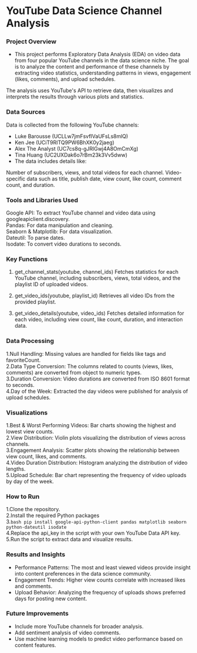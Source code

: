 # YouTube Data Science Channel Analysis
### Project Overview
- This project performs Exploratory Data Analysis (EDA) on video data from four popular YouTube channels in the data science niche. The goal is to analyze the content and performance of these channels by extracting video statistics, understanding patterns in views, engagement (likes, comments), and upload schedules.  

The analysis uses YouTube's API to retrieve data, then visualizes and interprets the results through various plots and statistics.

### Data Sources
Data is collected from the following YouTube channels:

- Luke Barousse (UCLLw7jmFsvfIVaUFsLs8mlQ)  
- Ken Jee (UCiT9RITQ9PW6BhXK0y2jaeg)  
- Alex The Analyst (UC7cs8q-gJRlGwj4A8OmCmXg)  
- Tina Huang (UC2UXDak6o7rBm23k3Vv5dww)  
- The data includes details like:  

Number of subscribers, views, and total videos for each channel.
Video-specific data such as title, publish date, view count, like count, comment count, and duration.

### Tools and Libraries Used

  Google API: To extract YouTube channel and video data using googleapiclient.discovery.  
  Pandas: For data manipulation and cleaning.  
  Seaborn & Matplotlib: For data visualization.  
  Dateutil: To parse dates.  
  Isodate: To convert video durations to seconds.  
  
### Key Functions

  1. get_channel_stats(youtube, channel_ids)
  Fetches statistics for each YouTube channel, including subscribers, views, total videos, and the playlist ID of uploaded videos.

  2. get_video_ids(youtube, playlist_id)
  Retrieves all video IDs from the provided playlist.

  3. get_video_details(youtube, video_ids)
  Fetches detailed information for each video, including view count, like count, duration, and interaction data.

### Data Processing

  1.Null Handling: Missing values are handled for fields like tags and favoriteCount.  
  2.Data Type Conversion: The columns related to counts (views, likes, comments) are converted from object to numeric types.  
  3.Duration Conversion: Video durations are converted from ISO 8601 format to seconds.  
  4.Day of the Week: Extracted the day videos were published for analysis of upload schedules.  
  
### Visualizations  

  1.Best & Worst Performing Videos: Bar charts showing the highest and lowest view counts.  
  2.View Distribution: Violin plots visualizing the distribution of views across channels.  
  3.Engagement Analysis: Scatter plots showing the relationship between view count, likes, and comments.  
  4.Video Duration Distribution: Histogram analyzing the distribution of video lengths.  
  5.Upload Schedule: Bar chart representing the frequency of video uploads by day of the week.  
  
### How to Run

  1.Clone the repository.  
  2.Install the required Python packages  
  3.```bash
pip install google-api-python-client pandas matplotlib seaborn python-dateutil isodate ```  
  4.Replace the api_key in the script with your own YouTube Data API key.  
  5.Run the script to extract data and visualize results.  
  
### Results and Insights

  - Performance Patterns: The most and least viewed videos provide insight into content preferences in the data science community.
  - Engagement Trends: Higher view counts correlate with increased likes and comments.
  - Upload Behavior: Analyzing the frequency of uploads shows preferred days for posting new content.

### Future Improvements

  - Include more YouTube channels for broader analysis.
  - Add sentiment analysis of video comments.
  - Use machine learning models to predict video performance based on content features.
